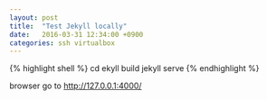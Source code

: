 ```yaml
---
layout: post
title:  "Test Jekyll locally"
date:   2016-03-31 12:34:00 +0900
categories: ssh virtualbox
---
```


{% highlight shell %}
cd <Jekyll blog root dir>
ekyll build
jekyll serve
{% endhighlight %}

browser go to http://127.0.0.1:4000/
